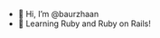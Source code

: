 - 👋 Hi, I’m @baurzhaan
- 👀 Learning Ruby and Ruby on Rails!

<!---
baurzhaan/baurzhaan is a ✨ special ✨ repository because its `README.md` (this file) appears on your GitHub profile.
You can click the Preview link to take a look at your changes.
--->
